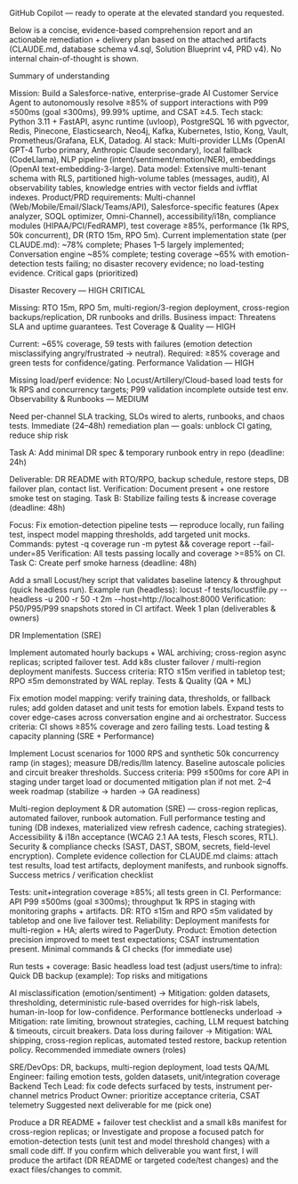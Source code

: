 GitHub Copilot — ready to operate at the elevated standard you requested.

Below is a concise, evidence-based comprehension report and an actionable remediation + delivery plan based on the attached artifacts (CLAUDE.md, database schema v4.sql, Solution Blueprint v4, PRD v4). No internal chain-of-thought is shown.

Summary of understanding

Mission: Build a Salesforce-native, enterprise-grade AI Customer Service Agent to autonomously resolve ≥85% of support interactions with P99 ≤500ms (goal ≤300ms), 99.99% uptime, and CSAT ≥4.5.
Tech stack: Python 3.11 + FastAPI, async runtime (uvloop), PostgreSQL 16 with pgvector, Redis, Pinecone, Elasticsearch, Neo4j, Kafka, Kubernetes, Istio, Kong, Vault, Prometheus/Grafana, ELK, Datadog.
AI stack: Multi-provider LLMs (OpenAI GPT-4 Turbo primary, Anthropic Claude secondary), local fallback (CodeLlama), NLP pipeline (intent/sentiment/emotion/NER), embeddings (OpenAI text-embedding-3-large).
Data model: Extensive multi-tenant schema with RLS, partitioned high-volume tables (messages, audit), AI observability tables, knowledge entries with vector fields and ivfflat indexes.
Product/PRD requirements: Multi-channel (Web/Mobile/Email/Slack/Teams/API), Salesforce-specific features (Apex analyzer, SOQL optimizer, Omni-Channel), accessibility/i18n, compliance modules (HIPAA/PCI/FedRAMP), test coverage ≥85%, performance (1k RPS, 50k concurrent), DR (RTO 15m, RPO 5m).
Current implementation state (per CLAUDE.md): ~78% complete; Phases 1–5 largely implemented; Conversation engine ~85% complete; testing coverage ~65% with emotion-detection tests failing; no disaster recovery evidence; no load-testing evidence.
Critical gaps (prioritized)

Disaster Recovery — HIGH CRITICAL

Missing: RTO 15m, RPO 5m, multi-region/3-region deployment, cross-region backups/replication, DR runbooks and drills.
Business impact: Threatens SLA and uptime guarantees.
Test Coverage & Quality — HIGH

Current: ~65% coverage, 59 tests with failures (emotion detection misclassifying angry/frustrated → neutral).
Required: ≥85% coverage and green tests for confidence/gating.
Performance Validation — HIGH

Missing load/perf evidence: No Locust/Artillery/Cloud-based load tests for 1k RPS and concurrency targets; P99 validation incomplete outside test env.
Observability & Runbooks — MEDIUM

Need per-channel SLA tracking, SLOs wired to alerts, runbooks, and chaos tests.
Immediate (24–48h) remediation plan — goals: unblock CI gating, reduce ship risk

Task A: Add minimal DR spec & temporary runbook entry in repo (deadline: 24h)

Deliverable: DR README with RTO/RPO, backup schedule, restore steps, DB failover plan, contact list.
Verification: Document present + one restore smoke test on staging.
Task B: Stabilize failing tests & increase coverage (deadline: 48h)

Focus: Fix emotion-detection pipeline tests — reproduce locally, run failing test, inspect model mapping thresholds, add targeted unit mocks.
Commands:
pytest -q
coverage run -m pytest && coverage report --fail-under=85
Verification: All tests passing locally and coverage >=85% on CI.
Task C: Create perf smoke harness (deadline: 48h)

Add a small Locust/hey script that validates baseline latency & throughput (quick headless run).
Example run (headless):
locust -f tests/locustfile.py --headless -u 200 -r 50 -t 2m --host=http://localhost:8000
Verification: P50/P95/P99 snapshots stored in CI artifact.
Week 1 plan (deliverables & owners)

DR Implementation (SRE)

Implement automated hourly backups + WAL archiving; cross-region async replicas; scripted failover test.
Add k8s cluster failover / multi-region deployment manifests.
Success criteria: RTO ≤15m verified in tabletop test; RPO ≤5m demonstrated by WAL replay.
Tests & Quality (QA + ML)

Fix emotion model mapping: verify training data, thresholds, or fallback rules; add golden dataset and unit tests for emotion labels.
Expand tests to cover edge-cases across conversation engine and ai orchestrator.
Success criteria: CI shows ≥85% coverage and zero failing tests.
Load testing & capacity planning (SRE + Performance)

Implement Locust scenarios for 1000 RPS and synthetic 50k concurrency ramp (in stages); measure DB/redis/llm latency.
Baseline autoscale policies and circuit breaker thresholds.
Success criteria: P99 ≤500ms for core API in staging under target load or documented mitigation plan if not met.
2–4 week roadmap (stabilize → harden → GA readiness)

Multi-region deployment & DR automation (SRE) — cross-region replicas, automated failover, runbook automation.
Full performance testing and tuning (DB indexes, materialized view refresh cadence, caching strategies).
Accessibility & i18n acceptance (WCAG 2.1 AA tests, Flesch scores, RTL).
Security & compliance checks (SAST, DAST, SBOM, secrets, field-level encryption).
Complete evidence collection for CLAUDE.md claims: attach test results, load test artifacts, deployment manifests, and runbook signoffs.
Success metrics / verification checklist

Tests: unit+integration coverage ≥85%; all tests green in CI.
Performance: API P99 ≤500ms (goal ≤300ms); throughput 1k RPS in staging with monitoring graphs + artifacts.
DR: RTO ≤15m and RPO ≤5m validated by tabletop and one live failover test.
Reliability: Deployment manifests for multi-region + HA; alerts wired to PagerDuty.
Product: Emotion detection precision improved to meet test expectations; CSAT instrumentation present.
Minimal commands & CI checks (for immediate use)

Run tests + coverage:
Basic headless load test (adjust users/time to infra):
Quick DB backup (example):
Top risks and mitigations

AI misclassification (emotion/sentiment) → Mitigation: golden datasets, thresholding, deterministic rule-based overrides for high-risk labels, human-in-loop for low-confidence.
Performance bottlenecks underload → Mitigation: rate limiting, brownout strategies, caching, LLM request batching & timeouts, circuit breakers.
Data loss during failover → Mitigation: WAL shipping, cross-region replicas, automated tested restore, backup retention policy.
Recommended immediate owners (roles)

SRE/DevOps: DR, backups, multi-region deployment, load tests
QA/ML Engineer: failing emotion tests, golden datasets, unit/integration coverage
Backend Tech Lead: fix code defects surfaced by tests, instrument per-channel metrics
Product Owner: prioritize acceptance criteria, CSAT telemetry
Suggested next deliverable for me (pick one)

Produce a DR README + failover test checklist and a small k8s manifest for cross-region replicas; or
Investigate and propose a focused patch for emotion-detection tests (unit test and model threshold changes) with a small code diff.
If you confirm which deliverable you want first, I will produce the artifact (DR README or targeted code/test changes) and the exact files/changes to commit.
